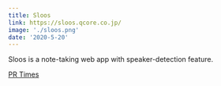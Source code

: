 ```yaml
---
title: Sloos
link: https://sloos.qcore.co.jp/
image: './sloos.png'
date: '2020-5-20'
---
```


Sloos is a note-taking web app with speaker-detection feature.

[PR Times](https://prtimes.jp/main/html/rd/p/000000017.000039630.html)
